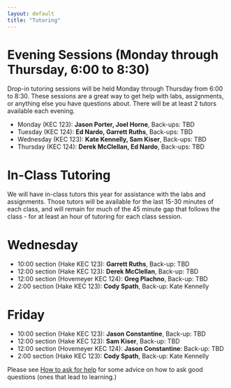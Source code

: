 ```yaml
---
layout: default
title: "Tutoring"
---
```


# Evening Sessions (Monday through Thursday, 6:00 to 8:30)
Drop-in tutoring sessions will be held Monday through Thursday from 6:00 to 8:30.  These sessions are a great way to get help with labs, assignments, or anything else you have questions about.  There will be at least 2 tutors available each evening.

* Monday    (KEC 123): **Jason Porter, Joel Horne**, Back-ups: TBD
* Tuesday   (KEC 124): **Ed Nardo, Garrett Ruths**, Back-ups: TBD
* Wednesday (KEC 123): **Kate Kennelly, Sam Kiser**, Back-ups: TBD
* Thursday  (KEC 124): **Derek McClellan, Ed Nardo**, Back-ups: TBD


# In-Class Tutoring
We will have in-class tutors this year for assistance with the labs and assignments.  Those tutors will be available for the last 15-30 minutes of each class, and will remain for much of the 45 minute gap that follows the class - for at least an hour of tutoring for each class session.

# Wednesday
* 10:00 section (Hake KEC 123): **Garrett Ruths**, Back-up: TBD
* 12:00 section (Hake KEC 123): **Derek McClellan**, Back-up: TBD
* 12:00 section (Hovemeyer KEC 124): **Greg Plachno**, Back-up: TBD
*  2:00 section (Hake KEC 123): **Cody Spath**, Back-up: Kate Kennelly

# Friday
* 10:00 section (Hake KEC 123): **Jason Constantine**, Back-up: TBD
* 12:00 section (Hake KEC 123): **Sam Kiser**, Back-up: TBD
* 12:00 section (Hovemeyer KEC 124): **Jason Constantine**: Back-up: TBD
*  2:00 section (Hake KEC 123): **Cody Spath**, Back-up: Kate Kennelly

Please see [How to ask for help](http://faculty.ycp.edu/~dhovemey/askingForHelp.html) for some advice on how to ask good questions (ones that lead to learning.)
